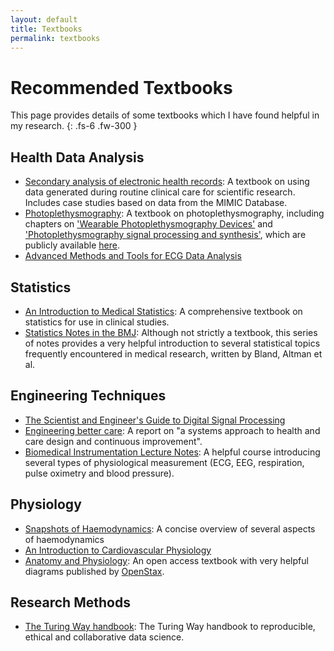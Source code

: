 ```yaml
---
layout: default
title: Textbooks
permalink: textbooks
---
```


# Recommended Textbooks

This page provides details of some textbooks which I have found helpful in my research.
{: .fs-6 .fw-300 }

## Health Data Analysis

* [Secondary analysis of electronic health records](https://doi.org/10.1007/978-3-319-43742-2): A textbook on using data generated during routine clinical care for scientific research. Includes case studies based on data from the MIMIC Database.
* [Photoplethysmography](https://www.elsevier.com/books/photoplethysmography/kyriacou/978-0-12-823374-0): A textbook on photoplethysmography, including chapters on ['Wearable Photoplethysmography Devices'](https://peterhcharlton.github.io/publication/wearable_ppg_chapter/) and ['Photoplethysmography signal processing and synthesis'](https://peterhcharlton.github.io/publication/ppg_sig_proc_chapter/), which are publicly available [here](https://peterhcharlton.github.io/post/ppg_book/).
* [Advanced Methods and Tools for ECG Data Analysis](http://www.robots.ox.ac.uk/~gari/ecgbook.html)

## Statistics

* [An Introduction to Medical Statistics](https://www-users.york.ac.uk/~mb55/intro/introcon.htm): A comprehensive textbook on statistics for use in clinical studies.
* [Statistics Notes in the BMJ](https://www-users.york.ac.uk/~mb55/pubs/pbstnote.htm): Although not strictly a textbook, this series of notes provides a very helpful introduction to several statistical topics frequently encountered in medical research, written by Bland, Altman et al.

## Engineering Techniques

* [The Scientist and Engineer's Guide to Digital Signal Processing](http://www.dspguide.com/)
* [Engineering better care](https://www.raeng.org.uk/publications/reports/engineering-better-care): A report on "a systems approach to health and care design and continuous improvement".
* [Biomedical Instrumentation Lecture Notes](https://www.robots.ox.ac.uk/~neil/teaching/lectures/med_elec/): A helpful course introducing several types of physiological measurement (ECG, EEG, respiration, pulse oximetry and blood pressure).

## Physiology

* [Snapshots of Haemodynamics](https://doi.org/10.1007/978-1-4419-6363-5): A concise overview of several aspects of haemodynamics
* [An Introduction to Cardiovascular Physiology](https://www.sciencedirect.com/science/book/9780750610285)
* [Anatomy and Physiology](https://openstax.org/details/books/anatomy-and-physiology): An open access textbook with very helpful diagrams published by [OpenStax](https://openstax.org/).

## Research Methods

* [The Turing Way handbook](https://the-turing-way.netlify.app/welcome.html): The Turing Way handbook to reproducible, ethical and collaborative data science.
